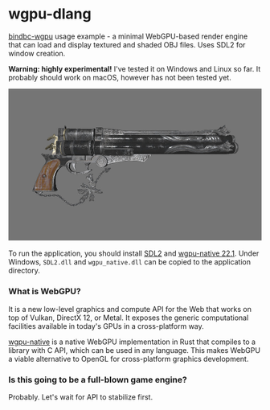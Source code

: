 # wgpu-dlang
[bindbc-wgpu](https://github.com/gecko0307/bindbc-wgpu) usage example - a minimal WebGPU-based render engine that can load and display textured and shaded OBJ files. Uses SDL2 for window creation.

**Warning: highly experimental!** I've tested it on Windows and Linux so far. It probably should work on macOS, however has not been tested yet.

[![Screenshot](screenshot.jpg)](screenshot.jpg)

To run the application, you should install [SDL2](https://www.libsdl.org) and [wgpu-native 22.1](https://github.com/gfx-rs/wgpu-native). Under Windows, `SDL2.dll` and `wgpu_native.dll` can be copied to the application directory.

### What is WebGPU?
It is a new low-level graphics and compute API for the Web that works on top of Vulkan, DirectX 12, or Metal. It exposes the generic computational facilities available in today's GPUs in a cross-platform way.

[wgpu-native](https://github.com/gfx-rs/wgpu-native) is a native WebGPU implementation in Rust that compiles to a library with C API, which can be used in any language. This makes WebGPU a viable alternative to OpenGL for cross-platform graphics development.

### Is this going to be a full-blown game engine?
Probably. Let's wait for API to stabilize first.
